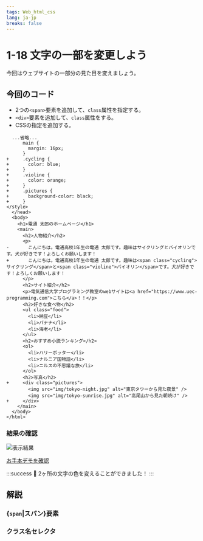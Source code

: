 ```yaml
---
tags: Web_html_css
lang: ja-jp
breaks: false
---
```


# 1-18 文字の一部を変更しよう

<!-- 目標 -->
今回はウェブサイトの一部分の見た目を変えましょう。

## 今回のコード

<!-- 指示 -->

 - 2つの`<span>`要素を追加して、`class`属性を指定する。
 - `<div>`要素を追加して、`class`属性をする。
 - CSSの指定を追加する。

```diff=26
  ...省略...
      main {
        margin: 16px;
      }
+     .cycling {
+       color: blue;
+     }
+     .violine {
+       color: orange;
+     }
+     .pictures {
+       background-color: black;
+     }
</style>
  </head>
  <body>
    <h1>電通 太郎のホームページ</h1>
    <main>
      <h2>人物紹介</h2>
      <p>
-       こんにちは。電通高校1年生の電通 太郎です。趣味はサイクリングとバイオリンです。犬が好きです！よろしくお願いします！
+       こんにちは。電通高校1年生の電通 太郎です。趣味は<span class="cycling">サイクリング</span>と<span class="violine">バイオリン</span>です。犬が好きです！よろしくお願いします！
      </p>
      <h2>サイト紹介</h2>
      <p>電気通信大学プログラミング教室のwebサイトは<a href="https://www.uec-programming.com">こちら</a>！！</p>
      <h2>好きな食べ物</h2>
      <ul class="food">
        <li>納豆</li>
        <li>バナナ</li>
        <li>海老</li>
      </ul>
      <h2>おすすめ小説ランキング</h2>
      <ol>
        <li>ハリーポッター</li>
        <li>ナルニア国物語</li>
        <li>ニルスの不思議な旅</li>
      </ol>
      <h2>写真</h2>
+     <div class="pictures">
        <img src="img/tokyo-night.jpg" alt="東京タワーから見た夜景" />
        <img src="img/tokyo-sunrise.jpg" alt="高尾山から見た朝焼け" />
+     </div>
    </main>
  </body>
</html>
```

### 結果の確認

<!-- 結果画像 -->
![表示結果](https://uec-programming.github.io/basic_training/web-sample/img/demo1-18.png)
<!-- お手本リンク -->
[お手本デモを確認](https://uec-programming.github.io/basic_training/web-sample/demo1-18.html "デモ")

<!-- お祝い -->
:::success
:tada: 2ヶ所の文字の色を変えることができました！
:::


## 解説

### {`span`|スパン}要素

<!-- 何もしない -->

### クラス名セレクタ

<!-- 要素名だけじゃないよ -->
